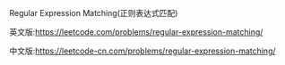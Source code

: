 Regular Expression Matching(正则表达式匹配)

英文版:https://leetcode.com/problems/regular-expression-matching/

 中文版:https://leetcode-cn.com/problems/regular-expression-matching/
